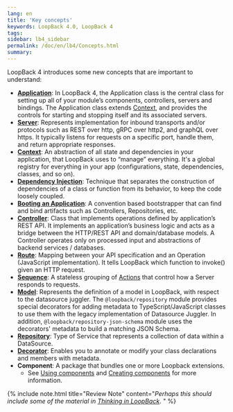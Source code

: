 ```yaml
---
lang: en
title: 'Key concepts'
keywords: LoopBack 4.0, LoopBack 4
tags:
sidebar: lb4_sidebar
permalink: /doc/en/lb4/Concepts.html
summary:
---
```


LoopBack 4 introduces some new concepts that are important to understand:

* [**Application**](Application.html): In LoopBack 4, the Application class is
  the central class for setting up all of your module’s components, controllers,
  servers and bindings. The Application class extends [Context](Context.html), and
  provides the controls for starting and stopping itself and its associated
  servers.
* [**Server**](Server.html): Represents implementation for inbound transports and/or protocols such as REST over http, gRPC over http2, and graphQL over https. It typically listens for requests on a specific port, handle them, and return appropriate responses.
* [**Context**](Context.html): An abstraction of all state and dependencies in your application, that LoopBack uses to “manage” everything. It's a global registry for everything in your app (configurations, state, dependencies, classes, and so on).
* [**Dependency Injection**](Dependency-injection.html): Technique that separates the construction of dependencies of a class or function from its behavior, to keep the code loosely coupled.
* [**Booting an Application**](Booting-an-Application.html): A convention based
  bootstrapper that can find and bind artifacts such as Controllers, Repositories, etc.
* [**Controller**](Controllers.html): Class that implements operations defined by application’s REST API. It implements an application’s business logic and acts as a bridge between the HTTP/REST API and domain/database models. A Controller operates only on processed input and abstractions of backend services / databases.
* [**Route**](Routes.html): Mapping between your API specification and an Operation (JavaScript implementation). It tells LoopBack which function to invoke() given an HTTP request.
* [**Sequence**](Sequence.html): A stateless grouping of [Actions](Sequence.html#actions) that control how a Server responds to requests.
* [**Model**](Model.html): Represents the definition of a model in LoopBack, with respect to the datasource juggler. The `@loopback/repository` module provides special decorators for adding metadata to TypeScript/JavaScript classes to use them with the legacy implementation of Datasource Juggler. In addition, `@loopback/repository-json-schema` module uses the decorators' metadata to build a matching JSON Schema.
* [**Repository**](Repositories.html): Type of Service that represents a collection of data within a DataSource.
* [**Decorator**](Decorators.html): Enables you to annotate or modify your class declarations and members with metadata.
* **Component**: A package that bundles one or more Loopback extensions.
  * See [Using components](Using-components.html) and [Creating components](Creating-components.html) for more information.

{% include note.html title="Review Note" content="_Perhaps this should include some of the material in <a href='Thinking-in-LoopBack.html'> Thinking in LoopBack</a>_.
" %}
